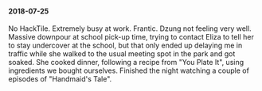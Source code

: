 #### 2018-07-25

No HackTile. Extremely busy at work. Frantic. Dzung not feeling very well. Massive downpour at school pick-up time, trying to contact Eliza to tell her to stay undercover at the school, but that only ended up delaying me in traffic while she walked to the usual meeting spot in the park and got soaked. She cooked dinner, following a recipe from "You Plate It", using ingredients we bought ourselves. Finished the night watching a couple of episodes of "Handmaid's Tale".